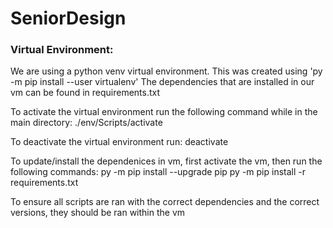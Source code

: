 # SeniorDesign

### Virtual Environment:

We are using a python venv virtual environment. This was created using 'py -m pip install --user virtualenv'
The dependencies that are installed in our vm can be found in requirements.txt

To activate the virtual environment run the following command while in the main directory:
./env/Scripts/activate

To deactivate the virtual environment run:
deactivate

To update/install the dependenices in vm, first activate the vm, then run the following commands:
py -m pip install --upgrade pip
py -m pip install -r requirements.txt

To ensure all scripts are ran with the correct dependencies and the correct versions, they should be ran within the vm
